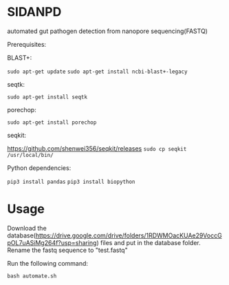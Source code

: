 # SIDANPD
automated gut pathogen detection from nanopore sequencing(FASTQ)

Prerequisites:

BLAST+:

`sudo apt-get update`
`sudo apt-get install ncbi-blast+-legacy`

seqtk:

`sudo apt-get install seqtk`


porechop:

`sudo apt-get install porechop`

seqkit:

https://github.com/shenwei356/seqkit/releases
`sudo cp seqkit /usr/local/bin/`

Python dependencies:

`pip3 install pandas`
`pip3 install biopython`

# Usage

Download the database(https://drive.google.com/drive/folders/1RDWMOacKUAe29VoccGpOL7uASiMg264f?usp=sharing) files and put in the database folder.
Rename the fastq sequence to "test.fastq"

Run the following command:

`bash automate.sh`
